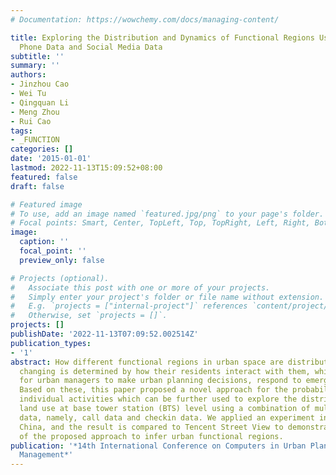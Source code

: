 ```yaml
---
# Documentation: https://wowchemy.com/docs/managing-content/

title: Exploring the Distribution and Dynamics of Functional Regions Using Mobile
  Phone Data and Social Media Data
subtitle: ''
summary: ''
authors:
- Jinzhou Cao
- Wei Tu
- Qingquan Li
- Meng Zhou
- Rui Cao
tags:
- _FUNCTION
categories: []
date: '2015-01-01'
lastmod: 2022-11-13T15:09:52+08:00
featured: false
draft: false

# Featured image
# To use, add an image named `featured.jpg/png` to your page's folder.
# Focal points: Smart, Center, TopLeft, Top, TopRight, Left, Right, BottomLeft, Bottom, BottomRight.
image:
  caption: ''
  focal_point: ''
  preview_only: false

# Projects (optional).
#   Associate this post with one or more of your projects.
#   Simply enter your project's folder or file name without extension.
#   E.g. `projects = ["internal-project"]` references `content/project/deep-learning/index.md`.
#   Otherwise, set `projects = []`.
projects: []
publishDate: '2022-11-13T07:09:52.002514Z'
publication_types:
- '1'
abstract: How different functional regions in urban space are distributed and dynamically
  changing is determined by how their residents interact with them, which is crucial
  for urban managers to make urban planning decisions, respond to emergency quickly.
  Based on these, this paper proposed a novel approach for the probability based labelling
  individual activities which can be further used to explore the distribution of social
  land use at base tower station (BTS) level using a combination of multi-source spatiotemporal
  data, namely, call data and checkin data. We applied an experiment in Shenzhen,
  China, and the result is compared to Tencent Street View to demonstrate the effectiveness
  of the proposed approach to infer urban functional regions.
publication: '*14th International Conference on Computers in Urban Planning and Urban
  Management*'
---
```

